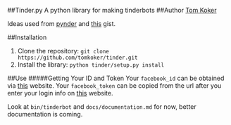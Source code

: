 ##Tinder.py
A python library for making tinderbots
##Author
[Tom Koker](http://tomkoker.com/)

Ideas used from [pynder](https://github.com/charliewolf/pynder/) and [this](https://gist.github.com/rtt/10403467) gist.

##Installation
1. Clone the repository: `git clone https://github.com/tomkoker/tinder.git`
2. Install the library: `python tinder/setup.py install`

##Use
#####Getting Your ID and Token
Your `facebook_id` can be obtained via [this](http://www.findmyfbid.com/) website.
Your `facebook_token` can be copied from the url after you enter your login info on [this](https://www.facebook.com/dialog/oauth?client_id=464891386855067&redirect_uri=https://www.facebook.com/connect/login_success.html&scope=basic_info,email,public_profile,user_about_me,user_activities,user_birthday,user_education_history,user_friends,user_interests,user_likes,user_location,user_photos,user_relationship_details&response_type=token) website.

Look at `bin/tinderbot` and `docs/documentation.md` for now, better documentation is coming. 